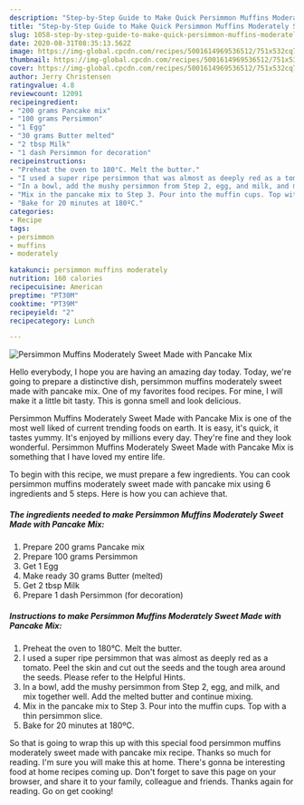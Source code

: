 ```yaml
---
description: "Step-by-Step Guide to Make Quick Persimmon Muffins Moderately Sweet Made with Pancake Mix"
title: "Step-by-Step Guide to Make Quick Persimmon Muffins Moderately Sweet Made with Pancake Mix"
slug: 1058-step-by-step-guide-to-make-quick-persimmon-muffins-moderately-sweet-made-with-pancake-mix
date: 2020-08-31T08:35:13.562Z
image: https://img-global.cpcdn.com/recipes/5001614969536512/751x532cq70/persimmon-muffins-moderately-sweet-made-with-pancake-mix-recipe-main-photo.jpg
thumbnail: https://img-global.cpcdn.com/recipes/5001614969536512/751x532cq70/persimmon-muffins-moderately-sweet-made-with-pancake-mix-recipe-main-photo.jpg
cover: https://img-global.cpcdn.com/recipes/5001614969536512/751x532cq70/persimmon-muffins-moderately-sweet-made-with-pancake-mix-recipe-main-photo.jpg
author: Jerry Christensen
ratingvalue: 4.8
reviewcount: 12091
recipeingredient:
- "200 grams Pancake mix"
- "100 grams Persimmon"
- "1 Egg"
- "30 grams Butter melted"
- "2 tbsp Milk"
- "1 dash Persimmon for decoration"
recipeinstructions:
- "Preheat the oven to 180°C. Melt the butter."
- "I used a super ripe persimmon that was almost as deeply red as a tomato. Peel the skin and cut out the seeds and the tough area around the seeds. Please refer to the Helpful Hints."
- "In a bowl, add the mushy persimmon from Step 2, egg, and milk, and mix together well. Add the melted butter and continue mixing."
- "Mix in the pancake mix to Step 3. Pour into the muffin cups. Top with a thin persimmon slice."
- "Bake for 20 minutes at 180ºC."
categories:
- Recipe
tags:
- persimmon
- muffins
- moderately

katakunci: persimmon muffins moderately 
nutrition: 160 calories
recipecuisine: American
preptime: "PT30M"
cooktime: "PT39M"
recipeyield: "2"
recipecategory: Lunch

---
```



![Persimmon Muffins Moderately Sweet Made with Pancake Mix](https://img-global.cpcdn.com/recipes/5001614969536512/751x532cq70/persimmon-muffins-moderately-sweet-made-with-pancake-mix-recipe-main-photo.jpg)

Hello everybody, I hope you are having an amazing day today. Today, we're going to prepare a distinctive dish, persimmon muffins moderately sweet made with pancake mix. One of my favorites food recipes. For mine, I will make it a little bit tasty. This is gonna smell and look delicious.

Persimmon Muffins Moderately Sweet Made with Pancake Mix is one of the most well liked of current trending foods on earth. It is easy, it's quick, it tastes yummy. It's enjoyed by millions every day. They're fine and they look wonderful. Persimmon Muffins Moderately Sweet Made with Pancake Mix is something that I have loved my entire life.




To begin with this recipe, we must prepare a few ingredients. You can cook persimmon muffins moderately sweet made with pancake mix using 6 ingredients and 5 steps. Here is how you can achieve that.

<!--inarticleads1-->

##### The ingredients needed to make Persimmon Muffins Moderately Sweet Made with Pancake Mix:

1. Prepare 200 grams Pancake mix
1. Prepare 100 grams Persimmon
1. Get 1 Egg
1. Make ready 30 grams Butter (melted)
1. Get 2 tbsp Milk
1. Prepare 1 dash Persimmon (for decoration)




<!--inarticleads2-->

##### Instructions to make Persimmon Muffins Moderately Sweet Made with Pancake Mix:

1. Preheat the oven to 180°C. Melt the butter.
1. I used a super ripe persimmon that was almost as deeply red as a tomato. Peel the skin and cut out the seeds and the tough area around the seeds. Please refer to the Helpful Hints.
1. In a bowl, add the mushy persimmon from Step 2, egg, and milk, and mix together well. Add the melted butter and continue mixing.
1. Mix in the pancake mix to Step 3. Pour into the muffin cups. Top with a thin persimmon slice.
1. Bake for 20 minutes at 180ºC.




So that is going to wrap this up with this special food persimmon muffins moderately sweet made with pancake mix recipe. Thanks so much for reading. I'm sure you will make this at home. There's gonna be interesting food at home recipes coming up. Don't forget to save this page on your browser, and share it to your family, colleague and friends. Thanks again for reading. Go on get cooking!
